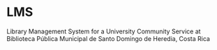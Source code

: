 # LMS
Library Management System for a University Community Service at Biblioteca Pública Municipal de Santo Domingo de Heredia, Costa Rica

